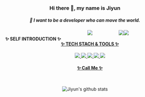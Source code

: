 <div align=center>

### Hi there 👋, my name is Jiyun
##### 🌱 I want to be a developer who can move the world.


<div style="display:flex; flex-direction:row;">
    <h4 align="center">✨ SELF INTRODUCTION ✨</h4>
    <a href="https://www.notion.so/8762106650c74d7488db84265a23ee1d?pvs=4">
    <img src="https://img.shields.io/badge/Notion-FFFFFF?style=for-the-badge&logo=Notion&logoColor=black"> 
 
 <h4>✨ TECH STACH & TOOLS ✨  </h4>
  <img src="https://img.shields.io/badge/HTML5-E34F26?style=flat-square&logo=HTML5&logoColor=white">
   <img src="https://img.shields.io/badge/JavaScript-F7DF1E?style=flat-square&logo=JavaScript&logoColor=white"/>
   <img src="https://img.shields.io/badge/CSS3-1572B6?style=flat-square&logo=CSS3&logoColor=white">
  <img src="https://img.shields.io/badge/React-61DAFB?style=flat-square&logo=React&logoColor=white"/>
  <img src="https://img.shields.io/badge/Visual%20Studio%20Code-007ACC.svg?&style=flat-square&logo=Visual%20Studio%20Code&logoColor=white"/>

 <h4>✨ Call Me ✨ </h4>
 <a href="https://www.instagram.com/imzzayoong/" target="_blank">
  <img src="https://img.shields.io/badge/Instagram-E4405F?style=flat-square&logo=Instagram&logoColor=ffffff"/></a>
  <a href="mailto:parkjiyun3706@gmail.com" target="_blank">
 <img src="https://img.shields.io/badge/parkjiyun3706@gmail.com-EA4335?style=flat-square&logo=Gmail&logoColor=white"/>
 </div></a>
<br/>
 <div align=center>
 
![Jiyun's github stats](https://github-readme-stats.vercel.app/api?username=hijiyun&show_icons=true)
 
 </div>
 

 
  
